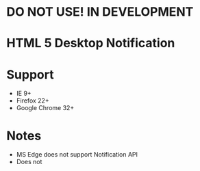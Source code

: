 # DO NOT USE! IN DEVELOPMENT

# HTML 5 Desktop Notification

# Support
- IE 9+
- Firefox 22+
- Google Chrome 32+

# Notes
- MS Edge does not support Notification API
- Does not
